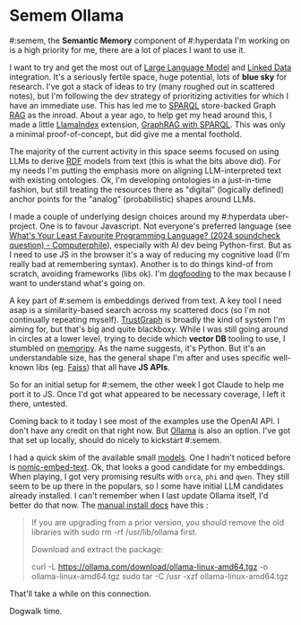 # Semem Ollama

#:semem, the **Semantic Memory** component of #:hyperdata I'm working on is a high priority for me, there are a lot of places I want to use it.

I want to try and get the most out of [Large Language Model](https://en.wikipedia.org/wiki/Large_language_model) and [Linked Data](https://en.wikipedia.org/wiki/Linked_data) integration. It's a seriously fertile space, huge potential, lots of **blue sky** for research. I've got a stack of ideas to try (many roughed out in scattered notes), but I'm following the dev strategy of prioritizing activities for which I have an immediate use. This has led me to [SPARQL](https://en.wikipedia.org/wiki/SPARQL) store-backed Graph [RAG](https://en.wikipedia.org/wiki/Retrieval-augmented_generation) as the inroad. About a year ago, to help get my head around this, I made a little [LlamaIndex](https://www.llamaindex.ai/) extension, [GraphRAG with SPARQL](https://github.com/danja/nlp/tree/main/GraphRAG). This was only a minimal proof-of-concept, but did give me a mental foothold.

The majority of the current activity in this space seems focused on using LLMs to derive [RDF](https://en.wikipedia.org/wiki/Resource_Description_Framework) models from text (this is what the bits above did). For my needs I'm putting the emphasis more on aligning LLM-interpreted text with existing ontologies. Ok, I'm developing ontologies in a just-in-time fashion, but still treating the resources there as "digital" (logically defined) anchor points for the "analog" (probabilistic) shapes around LLMs.

I made a couple of underlying design choices around my #:hyperdata uber-project. One is to favour Javascript. Not everyone's preferred language (see [What's Your Least Favourite Programming Language? (2024 soundcheck question) - Computerphile](https://www.youtube.com/watch?v=03lRzf7iSiU)), especially with AI dev being Python-first. But as I need to use JS in the browser it's a way of reducing my cognitive load (I'm really bad at remembering syntax). Another is to do things kind-of from scratch, avoiding frameworks (libs ok). I'm [dogfooding](https://en.wikipedia.org/wiki/Eating_your_own_dog_food) to the max because I want to understand what's going on.

A key part of #:semem is embeddings derived from text. A key tool I need asap is a similarity-based search across my scattered docs (so I'm not continually repeating myself). [TrustGraph](https://github.com/trustgraph-ai/trustgraph) is broadly the kind of system I'm aiming for, but that's big and quite blackboxy. While I was still going around in circles at a lower level, trying to decide which **vector DB** tooling to use, I stumbled on [memoripy](https://github.com/caspianmoon/memoripy). As the name suggests, it's Python. But it's an understandable size, has the general shape I'm after and uses specific well-known libs (eg. [Faiss](https://github.com/facebookresearch/faiss)) that all have **JS APIs**.

So for an initial setup for #:semem, the other week I got Claude to help me port it to JS. Once I'd got what appeared to be necessary coverage, I left it there, untested.

Coming back to it today I see most of the examples use the OpenAI API. I don't have any credit on that right now. But [Ollama](https://github.com/ollama/ollama) is also an option. I've got that set up locally, should do nicely to kickstart #:semem.

I had a quick skim of the available small [models](https://ollama.com/search). One I hadn't noticed before is [nomic-embed-text](https://ollama.com/library/nomic-embed-text). Ok, that looks a good candidate for my embeddings. When playing, I got very promising results with `orca`, `phi` and `qwen`. They still seem to be up there in the populars, so I some have initial LLM candidates already installed.
I can't remember when I last update Ollama itself, I'd better do that now.
The [manual install docs](https://github.com/ollama/ollama/blob/main/docs/linux.md) have this :

<blockquote>
If you are upgrading from a prior version, you should remove the old libraries with sudo rm -rf /usr/lib/ollama first.

Download and extract the package:   

curl -L https://ollama.com/download/ollama-linux-amd64.tgz -o ollama-linux-amd64.tgz
sudo tar -C /usr -xzf ollama-linux-amd64.tgz
</blockquote>

That'll take a while on this connection.

Dogwalk time.
